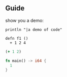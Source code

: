 
## Guide

show you a demo:

```
println "|a demo of code"
```

```cirru
defn f1 ()
  + 1 2 4
```

```clojure
(+ 1 2)
```

```rust
fn main() -> i64 {
  1
}
```
